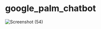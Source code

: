 # google_palm_chatbot

![Screenshot (54)](https://github.com/Anshuldogra001/google_palm_chatbot/assets/96309140/a979de3c-8162-4e9a-8aeb-f01581bc0b5d)
